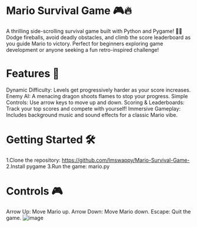 # Mario Survival Game 🎮🔥
A thrilling side-scrolling survival game built with Python and Pygame! 🐉✨ Dodge fireballs, avoid deadly obstacles, and climb the score leaderboard as you guide Mario to victory. Perfect for beginners exploring game development or anyone seeking a fun retro-inspired challenge!
# Features 🚀
Dynamic Difficulty: Levels get progressively harder as your score increases.
Enemy AI: A menacing dragon shoots flames to stop your progress.
Simple Controls: Use arrow keys to move up and down.
Scoring & Leaderboards: Track your top scores and compete with yourself!
Immersive Gameplay: Includes background music and sound effects for a classic Mario vibe.
# Getting Started 🛠️
1.Clone the repository: https://github.com/Imswappy/Mario-Survival-Game-
2.Install pygame
3.Run the game: mario.py
# Controls 🎮
Arrow Up: Move Mario up.
Arrow Down: Move Mario down.
Escape: Quit the game.
![image](https://github.com/user-attachments/assets/3758efc7-65c4-417b-9619-51d229f645c4)







